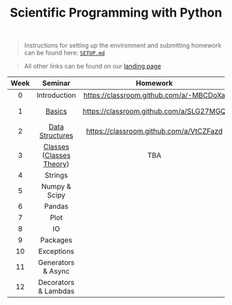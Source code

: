 <h1 align="center">Scientific Programming with Python</h1>
<!-- <p align="center"><b>For the Scientific Programming with Python course</b></p> -->

<br>

> Instructions for setting up the environment and submitting homework can be found here: [`SETUP.md`](SETUP.md)

> All other links can be found on our [landing page](https://silly-antique-c08.notion.site/Python-2024-CUB-1004177ba1ef80c78a93c593356c7333)


<table align="center">
	<thead>
		<tr>
			<th>
				Week
			</th>
			<th>
				Seminar
			</th>
			<th>
				Homework
			</th>
			<th>
				Deadline
			</th>
		</tr>
	</thead>
	<tbody align="center">
		<tr>
			<td>0</td>
			<td>Introduction</td>
			<td><a href="https://classroom.github.com/a/-MBCDoXa">https://classroom.github.com/a/-MBCDoXa</a></td>
			<td>⸺</td>
		</tr>
		<tr>
			<td>1</td>
			<td><a href="Week 1 — Basics.md">Basics</a></td>
			<td><a href="https://classroom.github.com/a/SLG27MGQ">https://classroom.github.com/a/SLG27MGQ</a></td>
			<td>September 19, 23:59</td>
		</tr>
		<tr>
			<td>2</td>
			<td><a href="Week 2 — Data Structures.md">Data Structures</a></td>
			<td><a href="https://classroom.github.com/a/VtCZFazd">https://classroom.github.com/a/VtCZFazd</a></td>
			<td>September 27, 23:59</td>
		</tr>
		<tr>
			<td>3</td>
			<td><a href="Week 3 — Classes.md">Classes</a> (<a href="Week 3 — Classes Theory.md">Classes Theory</a>)</td>
			<td>TBA</td>
			<td>TBA</td>
		</tr>
		<tr>
			<td>4</td>
			<td>Strings</td>
			<td></td>
			<td></td>
		</tr>
		<tr>
			<td>5</td>
			<td>Numpy & Scipy</td>
			<td></td>
			<td></td>
		</tr>
		<tr>
			<td>6</td>
			<td>Pandas</td>
			<td></td>
			<td></td>
		</tr>
		<tr>
			<td>7</td>
			<td>Plot</td>
			<td></td>
			<td></td>
		</tr>
		<tr>
			<td>8</td>
			<td>IO</td>
			<td></td>
			<td></td>
		</tr>
		<tr>
			<td>9</td>
			<td>Packages</td>
			<td></td>
			<td></td>
		</tr>
		<tr>
			<td>10</td>
			<td>Exceptions</td>
			<td></td>
			<td></td>
		</tr>
		<tr>
			<td>11</td>
			<td>Generators & Async</td>
			<td></td>
			<td></td>
		</tr>
		<tr>
			<td>12</td>
			<td>Decorators & Lambdas</td>
			<td></td>
			<td></td>
		</tr>
	</tbody>
</table>
